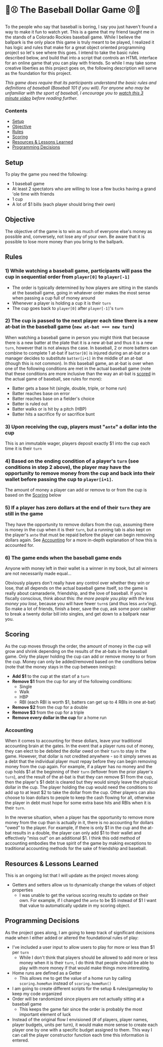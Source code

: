 # 💸⚾️ The Baseball Dollar Game ⚾️💸

To the people who say that baseball is boring, I say you just haven't found a way to make it fun to watch yet. This is a game that my friend taught me in the stands of a Colorado Rockies baseball game. While I believe the ballpark is the only place this game is truly meant to be played, I realized it has logic and rules that make for a great object oriented programming project so let's see where this goes. I intend to take the basic rules described below, and build that into a script that controls an HTML interface for an online game that you can play with friends. So while I may take some creative liberties as this project goes on, the following description will serve as the foundation for this project.

_This game does require that its participants understand the basic rules and definitions of baseball (Baseball 101 if you will). For anyone who may be unfamiliar with the sport of baseball, I encourage you to [watch this 3 minute video](https://youtu.be/skOsApsF0jQ) before reading further._

### Contents
* [Setup](#setup)
* [Objective](#objective)
* [Rules](#rules)
* [Scoring](#scoring)
* [Resources & Lessons Learned](#resources--lessons-learned)
* [Programming Decisions](#programming-decisions)


## Setup

To play the game you need the following:
* 1 baseball game
* At least 2 spectators who are willing to lose a few bucks having a grand 'ole time with friends
* 1 cup
* A lot of $1 bills (each player should bring their own)


## Objective

The objective of the game is to win as much of everyone else's money as possible and, conversely, not lose any of your own. Be aware that it is possible to lose more money than you bring to the ballpark.


## Rules

### 1) While watching a baseball game, participants will pass the cup in sequential order from `player[0]` to `player[-1]`
  - The order is typically determined by how players are sitting in the stands at the baseball game, going in whatever order makes the most sense when passing a cup full of money around
  - Whenever a player is holding a cup it is their `turn`
  - The cup goes back to `player[0]` after `player[-1]`'s `turn`


### 2) The cup is passed to the next player each time there is a new at-bat in the baseball game (`new at-bat === new turn`)
When watching a baseball game in person you might think that because there is a new batter at the plate that it is a new at-bat and thus it is a new `turn`, however that is not always the case. In baseball, 2 or more batters can combine to complete 1 at-bat if `batter[0]` is injured during an at-bat or a manager decides to substitute `batter[i+1]` in the middle of an at-bat (though this is not common). In _this_  baseball game, an at-bat is over when one of the following conditions are met in the actual baseball game (note that these conditions are more inclusive than the way an at-bat is [scored](https://www.mlb.com/official-information/basics/score) in the actual game of baseball, see rules for more):
  * Batter gets a base hit (single, double, triple, or home run)
  * Batter reaches base on error
  * Batter reaches base on a fielder's choice
  * Batter is ruled out
  * Batter walks or is hit by a pitch (HBP)
  * Batter hits a sacrifice fly or sacrifice bunt


### 3) Upon receiving the cup, players must "`ante`" a dollar into the cup
This is an immutable wager, players deposit exactly $1 into the cup each time it is their `turn`


### 4) Based on the ending condition of a player's `turn` (see conditions in step 2 above), the player may have the opportunity to remove money from the cup and back into their wallet before passing the cup to `player[i+1]`.
The amount of money a player can add or remove to or from the cup is based on the [Scoring](#scoring) below


### 5) If a player has zero dollars at the end of their `turn` they are still in the game
They have the opportunity to remove dollars from the cup, assuming there is money in the cup when it is their `turn`, but a running tab is also kept on the player's `ante` that must be repaid before the player can begin removing dollars again. See [Accounting](#accounting) for a more in-depth explanation of how this is accounted for.


### 6) The game ends when the baseball game ends
Anyone with money left in their wallet is a winner in my book, but all winners are not necessarily made equal...

Obviously players don't really have any control over whether they win or lose, that all depends on the actual baseball game itself, so the game is really about camaraderie, friendship, and the love of baseball. If you're fiscally conscious, think about this: _the more people you play with the less money you lose_, because you will have fewer `turn`s (and thus less `ante`'ing). So make a lot of friends, finish a beer, save the cup, ask some poor cashier to break a twenty dollar bill into singles, and get down to a ballpark near you.


## Scoring
As the cup moves through the order, the amount of money in the cup will grow and shrink depending on the results of the at-bats in the baseball game. Only the player holding the cup can add or remove money to or from the cup. Money can only be added/removed based on the conditions below (note that the money stays in the cup between innings):

* **Add $1** to the cup at the start of a `turn`
* **Remove $1** from the cup for any of the following conditions:
  * Single
  * Walk
  * HBP
  * RBI (each RBI is worth $1, batters can get up to 4 RBIs in one at-bat)
* **Remove $2** from the cup for a double
* **Remove $3** from the cup for a triple
* **Remove every dollar in the cup** for a home run


### Accounting
When it comes to accounting for these dollars, leave your traditional accounting brain at the gates. In the event that a player runs out of money, they can elect to be debited the dollar owed on their `turn` to stay in the game. However, that dollar is not credited anywhere - so it simply serves as a debt that the individual player must repay before they can begin removing money from the cup again. For example, if a player has no money and the cup holds $1 at the beginning of their `turn` (leftover from the prior player's `turn`), and the result of the at-bat is that they can remove $1 from the cup, then the player's $1 debt is cleared but they would simply leave the physical dollar in the cup. The player holding the cup would need the conditions to add up to at least $2 to take the dollar from the cup. Other players can also choose to loan dollars to people to keep the cash flowing for all, otherwise the player in debt must hope for some extra base hits and RBIs when it is their `turn`.

In the reverse situation, when a player has the opportunity to remove more money from the cup than is actually in it, there is no accounting for dollars "owed" to the player. For example, if there is only $1 in the cup and the at-bat results in a double, the player can only add $1 to their wallet and effectively "miss out" on an additional $1. I think this odd method of accounting embodies the true spirit of the game by making exceptions to traditional accounting methods for the sake of friendship and baseball.


## Resources & Lessons Learned

This is an ongoing list that I will update as the project moves along:
* Getters and setters allow us to dynamically change the values of object properties
  * I was unable to get the various scoring results to update on their own. For example, if I changed the `ante` to be $5 instead of $1 I want that value to automatically update in my scoring object.


## Programming Decisions

As the project goes along, I am going to keep track of significant decisions made when I either added or altered the foundational rules of play:
* I've included a user input to allow users to play for more or less than $1 per `turn`
  * While I don't think that players should be allowed to add more or less money when it is their `turn`, I do think that people should be able to play with more money if that would make things more interesting.
* Home runs are defined as a Getter
  * This allows me to get the value of a home run by calling `scoring.homeRun` instead of `scoring.homeRun()`
* I am going to create different scripts for the setup & rules/gameplay to keep my code organized
* Order will be randomized since players are not actually sitting at a baseball game
  * This keeps the game fair since the order is probably the most important element of luck
* Instead of the original flow I envisioned (# of players, player names, player budgets, units per turn), it would make more sense to create each player one by one with a specific budget assigned to them. This way I can call the player constructor function each time this information is entered.

<!-- ====== IDEAS ====== -->
<!-- In a more complete version, make the game like an online vending machine that makes you insert one dollar to play the game. It would have to mean that the game is more well-known at that point however, so people know what they're paying for -->
<!-- Create a video that walks through your process. Granted, the video will not contain footage of you doing 90% of the coding, but it will allow you a chance to explain your process at each step along the way. Film videos of people using your prototype to get feedback from them and then iterate. Show the next part of the process and so on and so forth. So, once you get prototype v0.1 up and running you should film a progress update. You should regularly film progress updates along the way.  -->
<!-- Ultimately, this game could evolve into some sort of tool that an online sportsbook could use as a live in-game prop betting interface. The app would pull up the batter and display the various odds of that player getting on base, out, etc. and allow users to bet in real time on exactly who was batting. This would obviously require instantaneously updating status about odds and such, but it could be really cool if executed properly. Essentially I could start my own sportsbook, which would put me under many regulations for gambling purposes... I would want to implement a feature that makes players deposit money for a one-time experience that ends after the game ends. They would not be allowed to start another game for X amount of minutes, and they have to redeposit each time. Adding friction is intentional, because we do not want to get people addicted to gambling. We want them to have a 2-3 hour experience that keeps them engaged in the baseball game, this is for the MLB more than it is the sportsbooks. Advertise this strictly inside baseball games in states where betting on sports is legal. -->
